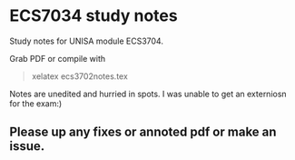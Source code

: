 ECS7034 study notes
=
Study notes for UNISA module ECS3704. 

Grab PDF or compile with 

> xelatex ecs3702notes.tex

Notes are unedited and hurried in spots.  I was unable to get an externiosn for the exam:)

Please up any fixes or annoted pdf or make an issue.
-